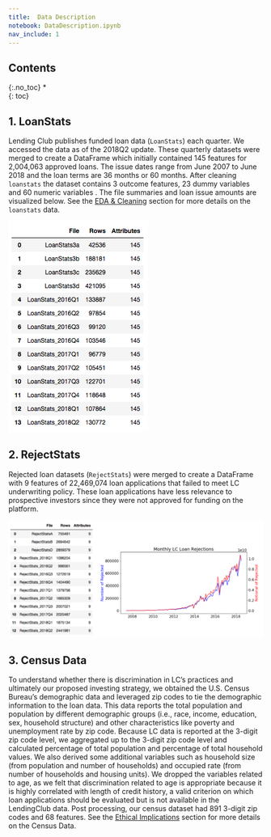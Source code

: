 ```yaml
---
title:  Data Description
notebook: DataDescription.ipynb
nav_include: 1
---
```


## Contents
{:.no_toc}
*  
{: toc}






## 1. LoanStats

Lending Club publishes funded loan data (`LoanStats`) each quarter. We accessed the data as of the 2018Q2 update. These quarterly datasets were merged to create a DataFrame which initially contained 145 features for 2,004,063 approved loans. The issue dates range from June 2007 to June 2018 and the loan terms are 36 months or 60 months. After cleaning `loanstats` the dataset contains 3 outcome features, 23 dummy variables and  60 numeric variables . The file summaries and loan issue amounts are visualized below. See the [EDA & Cleaning](https://cs109group67.github.io/lendingclub/EDA.html) section for more details on the `loanstats` data.








![png](DataDescription_files/DataDescription_4_0.png)



## 2. RejectStats

Rejected loan datasets (`RejectStats`) were merged to create a DataFrame with 9 features of 22,469,074 loan applications that failed to meet LC underwriting policy. These loan applications have less relevance to prospective investors since they were not approved for funding on the platform. 








![png](DataDescription_files/DataDescription_7_0.png)



## 3. Census Data

To understand whether there is discrimination in LC’s practices and ultimately our proposed investing strategy, we obtained the U.S. Census Bureau’s demographic data and leveraged zip codes to tie the demographic information to the loan data. This data reports the total population and population by different demographic groups (i.e., race, income, education, sex, household structure) and other characteristics like poverty and unemployment rate by zip code. Because LC data is reported at the 3-digit zip code level, we aggregated up to the 3-digit zip code level and calculated percentage of total population and percentage of total household values. We also derived some additional variables such as household size (from population and number of households) and occupied rate (from number of households and housing units). We dropped the variables related to age, as we felt that discrimination related to age is appropriate because it is highly correlated with length of credit history, a valid criterion on which loan applications should be evaluated but is not available in the LendingClub data. Post processing, our census dataset had 891 3-digit zip codes and 68 features. See the [Ethical Implications](https://cs109group67.github.io/lendingclub/EthicalImplications.html) section for more details on the Census Data.
